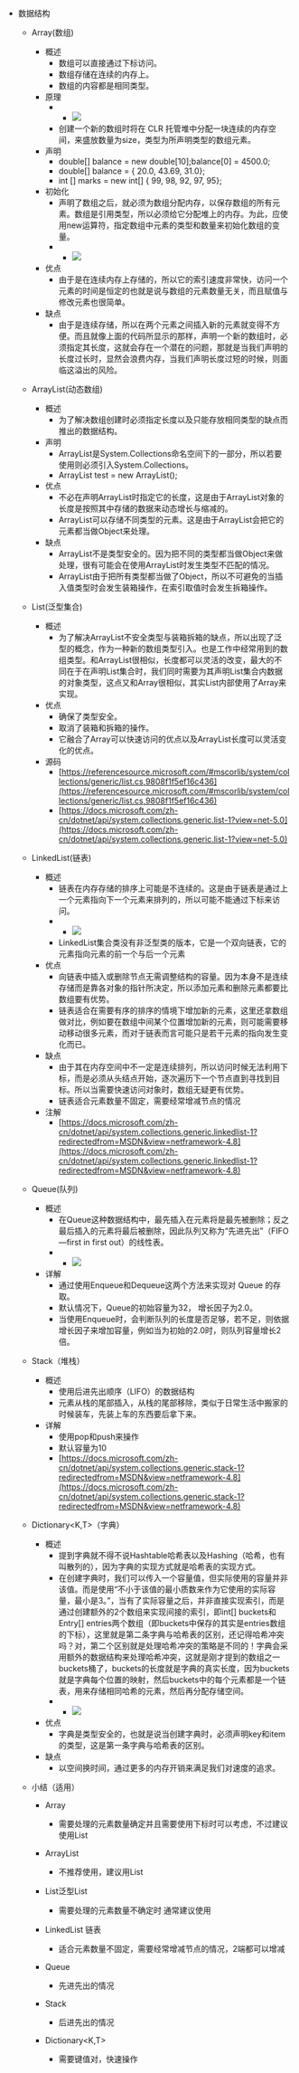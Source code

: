 *   数据结构
    *   Array(数组)
        *   概述           
            *   数组可以直接通过下标访问。               
            *   数组存储在连续的内存上。
            *   数组的内容都是相同类型。
        *   原理
            *   *   ![](https://api2.mubu.com/v3/document_image/10e4b64b-c3d2-41bf-9e94-eee3430ec114-11312918.jpg)
            *   创建一个新的数组时将在 CLR 托管堆中分配一块连续的内存空间，来盛放数量为size，类型为所声明类型的数组元素。
        *   声明
            *   double\[\] balance = new double\[10\];balance\[0\] = 4500.0;
            *   double\[\] balance = { 20.0, 43.69, 31.0};
            *   int \[\] marks = new int\[\] { 99, 98, 92, 97, 95};
        *   初始化
            *   声明了数组之后，就必须为数组分配内存，以保存数组的所有元素。数组是引用类型，所以必须给它分配堆上的内存。为此，应使用new运算符，指定数组中元素的类型和数量来初始化数组的变量。
            *   *   ![](https://api2.mubu.com/v3/document_image/e72522f3-7115-4d36-bab1-258e64a1a3e7-11312918.jpg)
        *   优点
            *   由于是在连续内存上存储的，所以它的索引速度非常快，访问一个元素的时间是恒定的也就是说与数组的元素数量无关，而且赋值与修改元素也很简单。
        *   缺点
            *   由于是连续存储，所以在两个元素之间插入新的元素就变得不方便。而且就像上面的代码所显示的那样，声明一个新的数组时，必须指定其长度，这就会存在一个潜在的问题，那就是当我们声明的长度过长时，显然会浪费内存，当我们声明长度过短的时候，则面临这溢出的风险。
        
    *   ArrayList(动态数组)
        *   概述
            *   为了解决数组创建时必须指定长度以及只能存放相同类型的缺点而推出的数据结构。
        *   声明
            *   ArrayList是System.Collections命名空间下的一部分，所以若要使用则必须引入System.Collections。
            *   ArrayList test = new ArrayList();
        *   优点
            *   不必在声明ArrayList时指定它的长度，这是由于ArrayList对象的长度是按照其中存储的数据来动态增长与缩减的。
            *   ArrayList可以存储不同类型的元素。这是由于ArrayList会把它的元素都当做Object来处理。
        *   缺点
            *   ArrayList不是类型安全的。因为把不同的类型都当做Object来做处理，很有可能会在使用ArrayList时发生类型不匹配的情况。
            *   ArrayList由于把所有类型都当做了Object，所以不可避免的当插入值类型时会发生装箱操作，在索引取值时会发生拆箱操作。
        
    *   List<T>(泛型集合)
        *   概述
            *   为了解决ArrayList不安全类型与装箱拆箱的缺点，所以出现了泛型的概念，作为一种新的数组类型引入。也是工作中经常用到的数组类型。和ArrayList很相似，长度都可以灵活的改变，最大的不同在于在声明List集合时，我们同时需要为其声明List集合内数据的对象类型，这点又和Array很相似，其实List<T>内部使用了Array来实现。
        *   优点
            *   确保了类型安全。
            *   取消了装箱和拆箱的操作。
            *   它融合了Array可以快速访问的优点以及ArrayList长度可以灵活变化的优点。
        *   源码
            *   [https://referencesource.microsoft.com/#mscorlib/system/collections/generic/list.cs,9808f1f5ef16c436](https://referencesource.microsoft.com/#mscorlib/system/collections/generic/list.cs,9808f1f5ef16c436)
            *   [https://docs.microsoft.com/zh-cn/dotnet/api/system.collections.generic.list-1?view=net-5.0](https://docs.microsoft.com/zh-cn/dotnet/api/system.collections.generic.list-1?view=net-5.0)
        
    *   LinkedList<T>(链表)
        *   概述
            *   链表在内存存储的排序上可能是不连续的。这是由于链表是通过上一个元素指向下一个元素来排列的，所以可能不能通过下标来访问。
            *   *   ![](https://api2.mubu.com/v3/document_image/ae10f6c1-3b87-4946-8be3-5cba0b5f1388-11312918.jpg)
            *   LinkedList<T>集合类没有非泛型类的版本，它是一个双向链表，它的元素指向元素的前一个与后一个元素
        *   优点
            *   向链表中插入或删除节点无需调整结构的容量。因为本身不是连续存储而是靠各对象的指针所决定，所以添加元素和删除元素都要比数组要有优势。
            *   链表适合在需要有序的排序的情境下增加新的元素，这里还拿数组做对比，例如要在数组中间某个位置增加新的元素，则可能需要移动移动很多元素，而对于链表而言可能只是若干元素的指向发生变化而已。
        *   缺点
            *   由于其在内存空间中不一定是连续排列，所以访问时候无法利用下标，而是必须从头结点开始，逐次遍历下一个节点直到寻找到目标。所以当需要快速访问对象时，数组无疑更有优势。
            *   链表适合元素数量不固定，需要经常增减节点的情况
        *   注解
            *   [https://docs.microsoft.com/zh-cn/dotnet/api/system.collections.generic.linkedlist-1?redirectedfrom=MSDN&view=netframework-4.8](https://docs.microsoft.com/zh-cn/dotnet/api/system.collections.generic.linkedlist-1?redirectedfrom=MSDN&view=netframework-4.8)
        
    *   Queue<T>(队列)
        *   概述
            *   在Queue<T>这种数据结构中，最先插入在元素将是最先被删除；反之最后插入的元素将最后被删除，因此队列又称为“先进先出”（FIFO—first in first out）的线性表。
            *   *   ![](https://api2.mubu.com/v3/document_image/fd42e81b-227c-40f2-bcb4-94632ed35712-11312918.jpg)
        *   详解
            *   通过使用Enqueue和Dequeue这两个方法来实现对 Queue<T> 的存取。
            *   默认情况下，Queue<T>的初始容量为32， 增长因子为2.0。
            *   当使用Enqueue时，会判断队列的长度是否足够，若不足，则依据增长因子来增加容量，例如当为初始的2.0时，则队列容量增长2倍。
        
    *   Stack<T>（堆栈）
        *   概述
            *   使用后进先出顺序（LIFO）的数据结构
            *   元素从栈的尾部插入，从栈的尾部移除，类似于日常生活中搬家的时候装车，先装上车的东西要后拿下来。
        *   详解
            *   使用pop和push来操作
            *   默认容量为10
            *   [https://docs.microsoft.com/zh-cn/dotnet/api/system.collections.generic.stack-1?redirectedfrom=MSDN&view=netframework-4.8](https://docs.microsoft.com/zh-cn/dotnet/api/system.collections.generic.stack-1?redirectedfrom=MSDN&view=netframework-4.8)
                
    *   Dictionary<K,T>（字典）
        *   概述
            *   提到字典就不得不说Hashtable哈希表以及Hashing（哈希，也有叫散列的），因为字典的实现方式就是哈希表的实现方式。
            *   在创建字典时，我们可以传入一个容量值，但实际使用的容量并非该值。而是使用“不小于该值的最小质数来作为它使用的实际容量，最小是3。”，当有了实际容量之后，并非直接实现索引，而是通过创建额外的2个数组来实现间接的索引，即int\[\] buckets和Entry\[\] entries两个数组（即buckets中保存的其实是entries数组的下标），这里就是第二条字典与哈希表的区别，还记得哈希冲突吗？对，第二个区别就是处理哈希冲突的策略是不同的！字典会采用额外的数据结构来处理哈希冲突，这就是刚才提到的数组之一buckets桶了，buckets的长度就是字典的真实长度，因为buckets就是字典每个位置的映射，然后buckets中的每个元素都是一个链表，用来存储相同哈希的元素，然后再分配存储空间。
            *   *   ![](https://api2.mubu.com/v3/document_image/95ce3162-e6d6-48f2-a8d3-d5a007549ca1-11312918.jpg)
        *   优点
            *   字典是类型安全的，也就是说当创建字典时，必须声明key和item的类型，这是第一条字典与哈希表的区别。
        *   缺点
            *   以空间换时间，通过更多的内存开销来满足我们对速度的追求。
        
    *   小结（适用）
        *   Array
            *   需要处理的元素数量确定并且需要使用下标时可以考虑，不过建议使用List<T>
            
        *   ArrayList
            *   不推荐使用，建议用List<T>
                
        *   List<T>泛型List
            *   需要处理的元素数量不确定时 通常建议使用
            
        *   LinkedList<T> 链表
            *   适合元素数量不固定，需要经常增减节点的情况，2端都可以增减
                
        *   Queue<T>
            *   先进先出的情况
                
        *   Stack<T>
            *   后进先出的情况
                
        *   Dictionary<K,T>
            *   需要键值对，快速操作